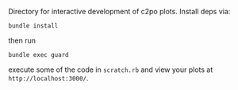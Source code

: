 Directory for interactive development of c2po plots.
Install deps via:

    bundle install

then run

    bundle exec guard

execute some of the code in `scratch.rb` and view your plots at `http://localhost:3000/`.
    
